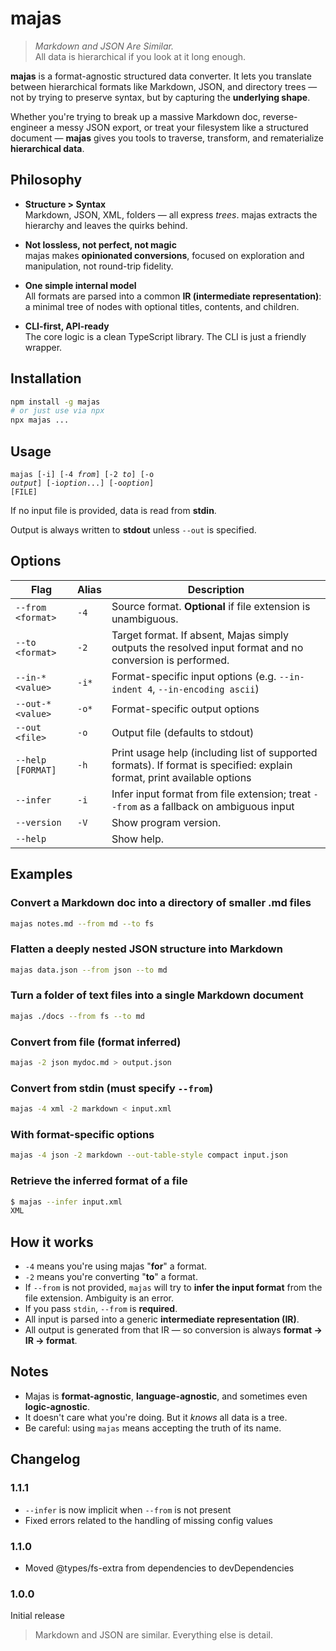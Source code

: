 # majas

> _Markdown and JSON Are Similar._\
> All data is hierarchical if you look at it long enough.

**majas** is a format-agnostic structured data converter. It lets you translate between hierarchical formats like Markdown, JSON, and directory trees — not by trying to preserve syntax, but by capturing the **underlying shape**.

Whether you're trying to break up a massive Markdown doc, reverse-engineer a messy JSON export, or treat your filesystem like a structured document — **majas** gives you tools to traverse, transform, and rematerialize **hierarchical data**.

## Philosophy

- **Structure > Syntax**  
  Markdown, JSON, XML, folders — all express _trees_. majas extracts the hierarchy and leaves the quirks behind.

- **Not lossless, not perfect, not magic**  
  majas makes **opinionated conversions**, focused on exploration and manipulation, not round-trip fidelity.

- **One simple internal model**  
  All formats are parsed into a common **IR (intermediate representation)**: a minimal tree of nodes with optional titles, contents, and children.

- **CLI-first, API-ready**  
  The core logic is a clean TypeScript library. The CLI is just a friendly wrapper.

## Installation

```sh
npm install -g majas
# or just use via npx
npx majas ...
```

## Usage

<code>majas [-i] [-4 *from*] [-2 *to*] [-o *output*] [-i*option*...] [-o*option*] [FILE]</code>

If no input file is provided, data is read from **stdin**.

Output is always written to **stdout** unless `--out` is specified.

## Options

| Flag              | Alias | Description                                                                                                             |
| ----------------- | ----- | ----------------------------------------------------------------------------------------------------------------------- |
| `--from <format>` | `-4`  | Source format. **Optional** if file extension is unambiguous.                                                           |
| `--to <format>`   | `-2`  | Target format. If absent, Majas simply outputs the resolved input format and no conversion is performed.                |
| `--in-* <value>`  | `-i*` | Format-specific input options (e.g. `--in-indent 4`, `--in-encoding ascii`)                                             |
| `--out-* <value>` | `-o*` | Format-specific output options                                                                                          |
| `--out <file>`    | `-o`  | Output file (defaults to stdout)                                                                                        |
| `--help [FORMAT]` | `-h`  | Print usage help (including list of supported formats). If format is specified: explain format, print available options |
| `--infer`         | `-i`  | Infer input format from file extension; treat `--from` as a fallback on ambiguous input                                 |
| `--version`       | `-V`  | Show program version.                                                                                                   |
| `--help`          |       | Show help.                                                                                                              |

## Examples

### Convert a Markdown doc into a directory of smaller .md files

```sh
majas notes.md --from md --to fs
```

### Flatten a deeply nested JSON structure into Markdown

```sh
majas data.json --from json --to md
```

### Turn a folder of text files into a single Markdown document

```sh
majas ./docs --from fs --to md
```

### Convert from file (format inferred)

```sh
majas -2 json mydoc.md > output.json
```

### Convert from stdin (must specify `--from`)

```sh
majas -4 xml -2 markdown < input.xml
```

### With format-specific options

```sh
majas -4 json -2 markdown --out-table-style compact input.json
```

### Retrieve the inferred format of a file

```sh
$ majas --infer input.xml
XML
```

## How it works

- `-4` means you're using majas "**for**" a format.
- `-2` means you're converting "**to**" a format.
- If `--from` is not provided, `majas` will try to **infer the input format** from the file extension. Ambiguity is an error.
- If you pass `stdin`, `--from` is **required**.
- All input is parsed into a generic **intermediate representation (IR)**.
- All output is generated from that IR — so conversion is always **format → IR → format**.

## Notes

- Majas is **format-agnostic**, **language-agnostic**, and sometimes even **logic-agnostic**.
- It doesn't care what you're doing. But it _knows_ all data is a tree.
- Be careful: using `majas` means accepting the truth of its name.

## Changelog

### 1.1.1

- `--infer` is now implicit when `--from` is not present
- Fixed errors related to the handling of missing config values

### 1.1.0

- Moved @types/fs-extra from dependencies to devDependencies

### 1.0.0

Initial release

> Markdown and JSON are similar. Everything else is detail.
